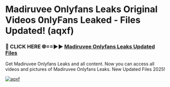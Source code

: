 # Madiruvee Onlyfans Leaks Original Videos 0nlyFans Leaked - Files Updated! (aqxf)

<h3>🔴 CLICK HERE 🌐==►► <a href="https://tinyurl.com/2jnfzry5" rel="nofollow">Madiruvee Onlyfans Leaks Updated Files</a></h3>

Get Madiruvee Onlyfans Leaks and all content. Now you can access all videos and pictures of Madiruvee Onlyfans Leaks. New Updated Files 2025!

[![aqxf](https://i.imgur.com/GyGTBgg.gif)](https://tinyurl.com/2jnfzry5)
